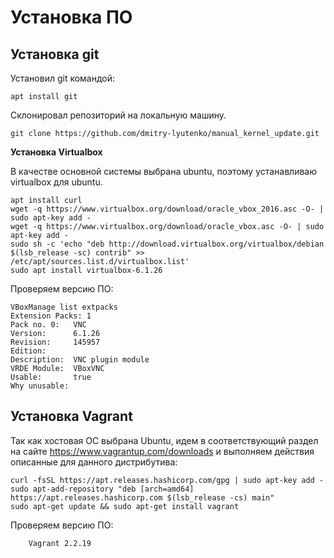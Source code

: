 # **Установка ПО**

## **Установка git**

Установил git командой:

```apt install git```

Склонировал репозиторий на локальную машину.
```
git clone https://github.com/dmitry-lyutenko/manual_kernel_update.git
```

**Установка Virtualbox**

В качестве основной системы выбрана ubuntu, поэтому устанавливаю virtualbox для ubuntu.
```
apt install curl
wget -q https://www.virtualbox.org/download/oracle_vbox_2016.asc -O- | sudo apt-key add -
wget -q https://www.virtualbox.org/download/oracle_vbox.asc -O- | sudo apt-key add -
sudo sh -c 'echo "deb http://download.virtualbox.org/virtualbox/debian $(lsb_release -sc) contrib" >> /etc/apt/sources.list.d/virtualbox.list'
sudo apt install virtualbox-6.1.26
```
Проверяем версию ПО:
```
VBoxManage list extpacks
Extension Packs: 1
Pack no. 0:   VNC
Version:      6.1.26
Revision:     145957
Edition:
Description:  VNC plugin module
VRDE Module:  VBoxVNC
Usable:       true
Why unusable:
```
## **Установка Vagrant**
Так как хостовая ОС выбрана Ubuntu, идем в соответствующий раздел на сайте https://www.vagrantup.com/downloads и выполняем действия описанные для данного дистрибутива:

```
curl -fsSL https://apt.releases.hashicorp.com/gpg | sudo apt-key add -
sudo apt-add-repository "deb [arch=amd64] https://apt.releases.hashicorp.com $(lsb_release -cs) main"
sudo apt-get update && sudo apt-get install vagrant
```

Проверяем версию ПО:
```root@DESKTOP-R930J14:~# vagrant --version
    Vagrant 2.2.19
```
